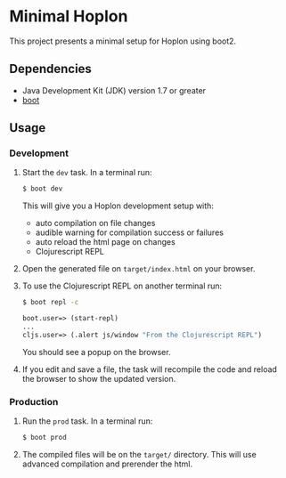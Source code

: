 # Minimal Hoplon
This project presents a minimal setup for Hoplon using boot2.

## Dependencies
- Java Development Kit (JDK) version 1.7 or greater
- [boot][boot]

## Usage
### Development
1. Start the `dev` task. In a terminal run:
    ```bash
    $ boot dev
    ```
    This will give you a  Hoplon development setup with:
    - auto compilation on file changes
    - audible warning for compilation success or failures
    - auto reload the html page on changes
    - Clojurescript REPL

2. Open the generated file on `target/index.html` on your browser.

3. To use the Clojurescript REPL on another terminal run:
    ```bash
    $ boot repl -c
    ```
    ```clj
    boot.user=> (start-repl)
    ...
    cljs.user=> (.alert js/window "From the Clojurescript REPL")
    ```
    You should see a popup on the browser.

4. If you edit and save a file, the task will recompile the code and reload the
   browser to show the updated version.

### Production
1. Run the `prod` task. In a terminal run:
    ```bash
    $ boot prod
    ```

2. The compiled files will be on the `target/` directory. This will use
   advanced compilation and prerender the html.

[boot]: https://github.com/boot-clj/boot#install
